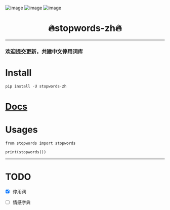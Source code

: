 

![image](https://img.shields.io/pypi/v/stopwords-zh.svg) ![image](https://img.shields.io/travis/yuanjie-ai/stopwords-zh.svg) ![image](https://readthedocs.org/projects/stopwords-zh/badge/?version=latest)



<h1 align = "center">🔥stopwords-zh🔥</h1>

---
### 欢迎提交更新，共建中文停用词库

# Install
```python
pip install -U stopwords-zh
```

# [Docs](https://jie-yuan.github.io/stopwords-zh/)

# Usages
```
from stopwords import stopwords

print(stopwords())
```

---
# TODO

- [x] 停用词
- [ ] 情感字典


